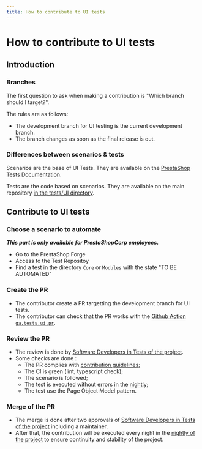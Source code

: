 ```yaml
---
title: How to contribute to UI tests
---
```


# How to contribute to UI tests

## Introduction

### Branches

The first question to ask when making a contribution is "Which branch should I target?".

The rules are as follows:
* The development branch for UI testing is the current development branch.
* The branch changes as soon as the final release is out.

### Differences between scenarios & tests

Scenarios are the base of UI Tests. They are available on the [PrestaShop Tests Documentation](https://build.prestashop-project.org/test-scenarios/).

Tests are the code based on scenarios. They are available on the main repository [in the tests/UI directory](https://github.com/PrestaShop/PrestaShop/tree/develop/tests/UI).

## Contribute to UI tests

### Choose a scenario to automate

_**This part is only available for PrestaShopCorp employees.**_
* Go to the PrestaShop Forge
* Access to the Test Repositoy
* Find a test in the directory `Core` or `Modules` with the state "TO BE AUTOMATED"

### Create the PR
* The contributor create a PR targetting the development branch for UI tests.
* The contributor can check that the PR works with the [Github Action `ga.tests.ui.pr`](https://github.com/PrestaShop/ga.tests.ui.pr).

### Review the PR
* The review is done by [Software Developers in Tests of the project](/project-organization/people-and-roles/#software-developers-in-test).
* Some checks are done :
  * The PR complies with [contribution guidelines](https://devdocs.prestashop-project.org/8/contribute/contribution-guidelines/);
  * The CI is green (lint, typescript check);
  * The scenario is followed;
  * The test is executed without errors in the [nightly](https://github.com/PrestaShop/ga.tests.ui.pr);
  * The test use the Page Object Model pattern.

### Merge of the PR
* The merge is done after two approvals of [Software Developers in Tests of the project](/project-organization/people-and-roles/#software-developers-in-test) including a maintainer.
* After that, the contribution will be executed every night in the [nightly of the project](https://nightly.prestashop-project.org/) to ensure continuity and stability of the project.